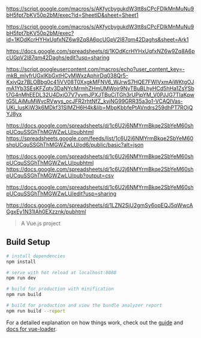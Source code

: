 https://script.google.com/macros/s/AKfycbygukdW3tt8sCPcFDlkMnMuNu9bH5fpt7bKV50p2bM/exec?id=SheetID&sheet=Sheet1

https://script.google.com/macros/s/AKfycbygukdW3tt8sCPcFDlkMnMuNu9bH5fpt7bKV50p2bM/exec?id=1KOdKcrHYHxUqfxNZ6w9Zq8A6pcUGpV2I87qm42Daghs&sheet=Ark1

https://docs.google.com/spreadsheets/d/1KOdKcrHYHxUqfxNZ6w9Zq8A6pcUGpV2I87qm42Daghs/edit?usp=sharing


https://script.googleusercontent.com/macros/echo?user_content_key=-mkB_mIyfrUGxIKbGxtHCyMWxzAphirDq038Qr5-KxjvQz7BLOBbg0c41iVV08T0XxgkMFNV6_WJrwS7HQE7FWlVxmAiWKtgOJmA1Yb3SEsKFZqtv3DaNYcMrmhZHmUMWojr9NvTBuBLhyHCd5hHa1ZsYSbt7G4nMhEEDL32U4DxjO7V7yvmJPXJTBuCiTGh3rUPjpYM_V0PJJG7TIaKpwtG5LAiMuMWvcRVwys_ocJFR2rhtNfZ_kvjNG99GRR35a3o1-VCAQIVas-UKi_IusKiW3k6MDkf31SIMZH6H4k&lib=MbpKbbfePtAVndrs259dhPT7ROjQYJ8yx


https://docs.google.com/spreadsheets/d/1c6U2j6NMYrmBkqe2SbYeM60shpUCquSSGhThMGWZwLU/pubhtml
https://spreadsheets.google.com/feeds/list/1c6U2j6NMYrmBkqe2SbYeM60shpUCquSSGhThMGWZwLU/od6/public/basic?alt=json

https://docs.google.com/spreadsheets/d/1c6U2j6NMYrmBkqe2SbYeM60shpUCquSSGhThMGWZwLU/pubhtml
https://docs.google.com/spreadsheets/d/1c6U2j6NMYrmBkqe2SbYeM60shpUCquSSGhThMGWZwLU/pub?output=csv


https://docs.google.com/spreadsheets/d/1c6U2j6NMYrmBkqe2SbYeM60shpUCquSSGhThMGWZwLU/edit?usp=sharing

https://docs.google.com/spreadsheets/d/1LZN2SjU2gmSy6opEQJ5qWwcAGgxEy1N31IAh0EXzznk/pubhtml

> A Vue.js project

## Build Setup

``` bash
# install dependencies
npm install

# serve with hot reload at localhost:8080
npm run dev

# build for production with minification
npm run build

# build for production and view the bundle analyzer report
npm run build --report
```

For a detailed explanation on how things work, check out the [guide](http://vuejs-templates.github.io/webpack/) and [docs for vue-loader](http://vuejs.github.io/vue-loader).
